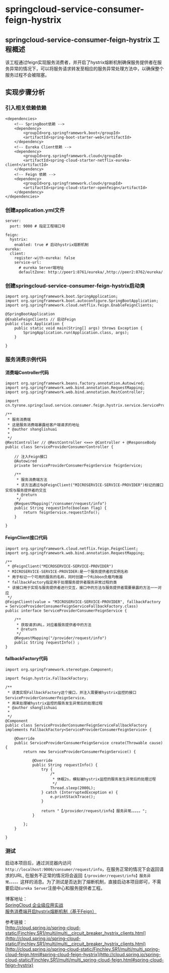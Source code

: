 # springcloud-service-consumer-feign-hystrix

## springcloud-service-consumer-feign-hystrix 工程概述
该工程通过feign实现服务消费者，并开启了hystrix熔断机制确保服务提供者在服务异常的情况下，可以将服务请求转发至相应的服务异常处理方法中，以确保整个服务过程不会被阻塞。

## 实现步骤分析
### 引入相关依赖依赖

```
<dependencies>
	<!-- SpringBoot依赖 -->
	<dependency>
		<groupId>org.springframework.boot</groupId>
		<artifactId>spring-boot-starter-web</artifactId>
	</dependency>
	<!-- Eureka Client依赖 -->
	<dependency>
		<groupId>org.springframework.cloud</groupId>
		<artifactId>spring-cloud-starter-netflix-eureka-client</artifactId>
	</dependency>
	<!-- Feign 依赖 -->
	<dependency>
		<groupId>org.springframework.cloud</groupId>
		<artifactId>spring-cloud-starter-openfeign</artifactId>
	</dependency>
</dependencies>
```
### 创建application.yml文件
```
server:
  port: 9000 # 指定工程端口号

feign: 
  hystrix: 
    enabled: true # 启动hystrix熔断机制
eureka: 
  client:
    register-with-eureka: false
    service-url: 
      # eureka Server端地址
      defaultZone: http://peer1:8761/eureka/,http://peer2:8762/eureka/
```

### 创建springcloud-service-consumer-feign-hystrix启动类
```
import org.springframework.boot.SpringApplication;
import org.springframework.boot.autoconfigure.SpringBootApplication;
import org.springframework.cloud.netflix.feign.EnableFeignClients;

@SpringBootApplication
@EnableFeignClients // 启动Feign
public class Application {
	public static void main(String[] args) throws Exception {
		SpringApplication.run(Application.class, args);
	}

}
```
### 服务消费示例代码

#### 消费端Controller代码

```
import org.springframework.beans.factory.annotation.Autowired;
import org.springframework.web.bind.annotation.RequestMapping;
import org.springframework.web.bind.annotation.RestController;

import cn.tyrone.springcloud.service.consumer.feign.hystrix.service.ServiceProviderConsumerFeignService;

/**
 * 服务消费端
 * 这是服务消费端暴露给客户端请求的地址
 * @author shanglishuai
 *
 */
@RestController // @RestController <==> @Controller + @ResponseBody
public class ServiceProviderConsumerController {

	// 注入Feign接口
	@Autowired
	private ServiceProviderConsumerFeignService feignService;

	/**
	 * 服务消费端方法
	 * 该方法通过与@FeignClient("MICROSERVICE-SERVICE-PROVIDER")标记的接口实现与服务提供者的交互
	 * @return
	 */
	@RequestMapping("/consumer/request/info")
	public String requestInfo(boolean flag) {
		return feignService.requestInfo();
	}

}

```

#### FeignClient接口代码
```
import org.springframework.cloud.netflix.feign.FeignClient;
import org.springframework.web.bind.annotation.RequestMapping;

/**
 * @FeignClient("MICROSERVICE-SERVICE-PROVIDER")
 * MICROSERVICE-SERVICE-PROVIDER:是一个服务提供者的实例名称
 * 用于标记一个可用的服务的名称，同时创建一个Ribbon负载均衡器
 * fallbackFactory指定用于处理服务提供者服务异常过程的类
 * 该接口用于实现与服务提供者进行交互，接口中的方法与服务提供者需要暴露的方法一一对应
 */
@FeignClient(value = "MICROSERVICE-SERVICE-PROVIDER", fallbackFactory = ServiceProviderConsumerFeignServiceFallbackFactory.class)
public interface ServiceProviderConsumerFeignService {
	
	/**
	 * 获取请求URL，对应着服务提供者中的方法
	 * @return
	 */
	@RequestMapping("/provider/request/info")
	public String requestInfo() ;
}

```
#### fallbackFactory代码
```
import org.springframework.stereotype.Component;

import feign.hystrix.FallbackFactory;

/**
 * 该类实现FallbackFactory这个接口，并注入需要被hystrix监控的接口ServiceProviderConsumerFeignService，
 * 用来处理被hystrix监控的服务发生异常后的处理过程
 * @author shanglishuai
 *
 */
@Component
public class ServiceProviderConsumerFeignServiceFallbackFactory implements FallbackFactory<ServiceProviderConsumerFeignService> {

	@Override
	public ServiceProviderConsumerFeignService create(Throwable cause) {
		return new ServiceProviderConsumerFeignService() {
			
			@Override
			public String requestInfo() {
				try {
					/*
					 * 休眠2s，模拟被hystrix监控的服务发生异常后的处理过程
					 */
					Thread.sleep(2000L);
				} catch (InterruptedException e) {
					e.printStackTrace();
				}
				
				return "【/provider/request/info】服务异常。。。。。";
			}

		};
	}
	
}
```

### 测试
启动本项目后，通过浏览器内访问`http://localhost:9000/consumer/request/info`，在服务正常的情况下会返回请求的URL, 在服务不正常的情况将会返回`【/provider/request/info】服务异常。。。。。`这样的消息。为了测试是否达到了熔断机制，直接启动本项目即可，不需要启动`Eureka Server`注册中心和服务提供者工程。


博客地址： </br>
[SpringCloud 企业级应用实战](https://blog.csdn.net/mynameissls/article/details/81150061) </br>
[服务消费端开启hystrix熔断机制（基于Feign）](https://blog.csdn.net/myNameIssls/article/details/81626878) <br>

参考链接：<br >
[http://cloud.spring.io/spring-cloud-static/Finchley.SR1/multi/multi__circuit_breaker_hystrix_clients.html](http://cloud.spring.io/spring-cloud-static/Finchley.SR1/multi/multi__circuit_breaker_hystrix_clients.html) <br >
[http://cloud.spring.io/spring-cloud-static/Finchley.SR1/multi/multi_spring-cloud-feign.html#spring-cloud-feign-hystrix](http://cloud.spring.io/spring-cloud-static/Finchley.SR1/multi/multi_spring-cloud-feign.html#spring-cloud-feign-hystrix)











